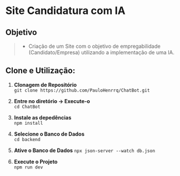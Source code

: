 # Site Candidatura com IA
<!-- Esperando imagens... -->
## Objetivo
> - Criação de um Site com o objetivo de empregabilidade (Candidato/Empresa) utilizando a implementação de uma IA.
## Clone e Utilização:
1. **Clonagem de Repositório**  
```git clone https://github.com/PauloHenrrq/ChatBot.git```

3. **Entre no diretório -> Execute-o**  
```cd ChatBot```

4. **Instale as depedências**  
```npm install```

5. **Selecione o Banco de Dados**  
```cd backend```

6. **Ative o Banco de Dados** <!-- Em breve será utilizado um BD externo -->
```npx json-server --watch db.json```

8. **Execute o Projeto**  
```npm run dev```
